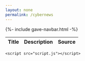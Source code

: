 ```yaml
---
layout: none
permalink: /cybernews
---
```


{%- include gave-navbar.html -%}

<html lang="en">
<head>
    <meta charset="UTF-8">
    <meta name="viewport" content="width=device-width, initial-scale=1.0">
    <title>NewsNow Data Display</title>
    <link rel="stylesheet" href="style.css">
</head>
<body>
    <table id="newsTable">
        <thead>
            <tr>
                <th>Title</th>
                <th>Description</th>
                <th>Source</th>
                <!-- Add more columns as needed based on the API response -->
            </tr>
        </thead>
        <tbody>
            <!-- Rows will be dynamically inserted here -->
        </tbody>
    </table>

    <script src="script.js"></script>
</body>
</html>

